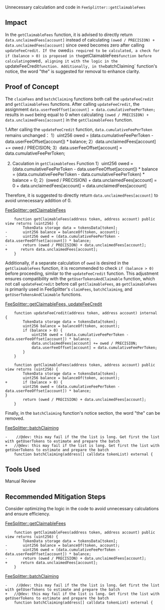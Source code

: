 Unnecessary calculation and code in `FeeSplitter::getClaimableFees`

## Impact

In the `getClaimableFees` function, it is advised to directly return `data.unclaimedFees[account]` instead of calculating `(owed / PRECISION) + data.unclaimedFees[account]` since owed becomes zero after calling `updateFeeCredit. If the `owed` is required to be calculated, a check for if (balance > 0) is proposed in the `getClaimableFees` function before calculating `owed`, aligning it with the logic in the `updateFeeCredit` function. Additionally, in the `batchClaiming` function's notice, the word "the" is suggested for removal to enhance clarity.

## Proof of Concept
The `claimFees` and `batchClaiming` functions both call the `updateFeeCredit` and `getClaimableFees` functions. After calling `updateFeeCredit`, the assignment `data.userFeeOffset[account] = data.cumulativeFeePerToken;` results in `owed` being equal to 0 when calculating `(owed / PRECISION) + data.unclaimedFees[account]` in the `getClaimableFees` function. 

1.After calling the `updateFeeCredit` function, `data.cumulativeFeePerToken` remains unchanged：
1）uint256 owed = (data.cumulativeFeePerToken - data.userFeeOffset[account]) * balance;
2）data.unclaimedFees[account] += owed / PRECISION;
3）data.userFeeOffset[account] = data.cumulativeFeePerToken;

2. Caculation in `getClaimableFees` Function
1）uint256 owed = (data.cumulativeFeePerToken - data.userFeeOffset[account]) * balance = (data.cumulativeFeePerToken - data.cumulativeFeePerToken) * balance = 0;
2）(owed / PRECISION) + data.unclaimedFees[account] = 0 + data.unclaimedFees[account] = data.unclaimedFees[account]

Therefore, it is suggested to directly return `data.unclaimedFees[account]` to avoid unnecessary addition of 0.

[FeeSplitter::getClaimableFees](https://github.com/code-423n4/2024-01-curves/blob/516aedb7b9a8d341d0d2666c23780d2bd8a9a600/contracts/FeeSplitter.sol#L73C1-L78C6)
```solidity
    function getClaimableFees(address token, address account) public view returns (uint256) {
        TokenData storage data = tokensData[token];
-       uint256 balance = balanceOf(token, account);
-       uint256 owed = (data.cumulativeFeePerToken - data.userFeeOffset[account]) * balance;
-       return (owed / PRECISION) + data.unclaimedFees[account];
+      return data.unclaimedFees[account];
    }
```

Additionally, if a separate calculation of `owed` is desired in the `getClaimableFees` function, it is recommended to check `if (balance > 0)` before proceeding, similar to the `updateFeeCredit` function. This adjustment ensures compatibility with the `getUserTokensAndClaimable` function, which not call `updateFeeCredit` before call `getClaimableFees`, as `getClaimableFees` is primarily used in FeeSplitter's `claimFees`, `batchClaiming`, and `getUserTokensAndClaimable` functions.

[FeeSplitter::getClaimableFees, updateFeeCredit](https://github.com/code-423n4/2024-01-curves/blob/516aedb7b9a8d341d0d2666c23780d2bd8a9a600/contracts/FeeSplitter.sol#L63C1-L78C6)
```solidity
    function updateFeeCredit(address token, address account) internal {
        TokenData storage data = tokensData[token];
        uint256 balance = balanceOf(token, account);
        if (balance > 0) {
            uint256 owed = (data.cumulativeFeePerToken - data.userFeeOffset[account]) * balance;
            data.unclaimedFees[account] += owed / PRECISION;
            data.userFeeOffset[account] = data.cumulativeFeePerToken;
        }
    }

    function getClaimableFees(address token, address account) public view returns (uint256) {
        TokenData storage data = tokensData[token];
        uint256 balance = balanceOf(token, account);
+       if (balance > 0) {
        uint256 owed = (data.cumulativeFeePerToken - data.userFeeOffset[account]) * balance;
}
        return (owed / PRECISION) + data.unclaimedFees[account];
    }
```
Finally, in the `batchClaiming` function's notice section, the word "the" can be removed.

[FeeSplitter::batchClaiming](https://github.com/code-423n4/2024-01-curves/blob/516aedb7b9a8d341d0d2666c23780d2bd8a9a600/contracts/FeeSplitter.sol#L102C1-L103C68)
```solidity
-    //@dev: this may fail if the the list is long. Get first the list with getUserTokens to estimate and prepare the batch
+   //@dev: this may fail if the list is long. Get first the list with getUserTokens to estimate and prepare the batch
    function batchClaiming(address[] calldata tokenList) external {
```

## Tools Used

Manual Review

## Recommended Mitigation Steps

Consider optimizing the logic in the code to avoid unnecessary calculations and ensure efficiency. 

[FeeSplitter::getClaimableFees](https://github.com/code-423n4/2024-01-curves/blob/516aedb7b9a8d341d0d2666c23780d2bd8a9a600/contracts/FeeSplitter.sol#L73C1-L78C6)
```solidity
    function getClaimableFees(address token, address account) public view returns (uint256) {
        TokenData storage data = tokensData[token];
-       uint256 balance = balanceOf(token, account);
-       uint256 owed = (data.cumulativeFeePerToken - data.userFeeOffset[account]) * balance;
-       return (owed / PRECISION) + data.unclaimedFees[account];
+      return data.unclaimedFees[account];
    }
```
[FeeSplitter::batchClaiming](https://github.com/code-423n4/2024-01-curves/blob/516aedb7b9a8d341d0d2666c23780d2bd8a9a600/contracts/FeeSplitter.sol#L102C1-L103C68)
```solidity
-    //@dev: this may fail if the the list is long. Get first the list with getUserTokens to estimate and prepare the batch
+   //@dev: this may fail if the list is long. Get first the list with getUserTokens to estimate and prepare the batch
    function batchClaiming(address[] calldata tokenList) external {
```
